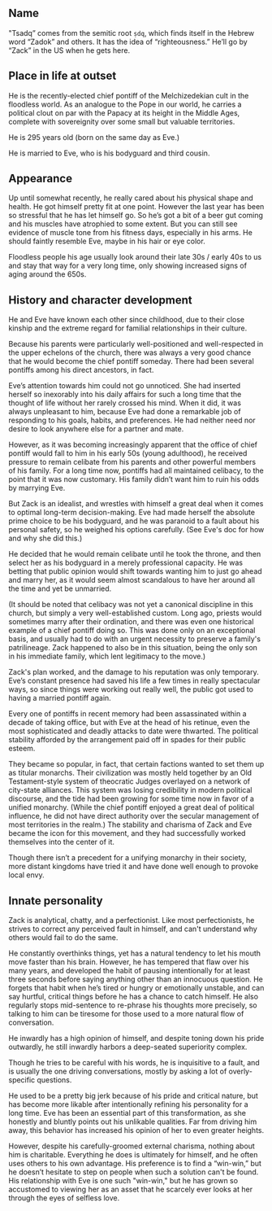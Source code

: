 ## Name
"Tsadq” comes from the semitic root `ṣdq`, which finds itself in the Hebrew word
“Zadok” and others. It has the idea of “righteousness.” He’ll go by “Zack” in
the US when he gets here.

## Place in life at outset
He is the recently-elected chief pontiff of the Melchizedekian cult in the
floodless world. As an analogue to the Pope in our world, he carries a political
clout on par with the Papacy at its height in the Middle Ages, complete with
sovereignity over some small but valuable territories.

He is 295 years old (born on the same day as Eve.)

He is married to Eve, who is his bodyguard and third cousin.

## Appearance
Up until somewhat recently, he really cared about his physical shape and health.
He got himself pretty fit at one point. However the last year has been so
stressful that he has let himself go. So he’s got a bit of a beer gut coming and
his muscles have atrophied to some extent. But you can still see evidence of
muscle tone from his fitness days, especially in his arms. He should faintly
resemble Eve, maybe in his hair or eye color.

Floodless people his age usually look around their late 30s / early 40s to us
and stay that way for a very long time, only showing increased signs of aging
around the 650s.

## History and character development
He and Eve have known each other since childhood, due to their close kinship and
the extreme regard for familial relationships in their culture.

Because his parents were particularly well-positioned and well-respected in the
upper echelons of the church, there was always a very good chance that he would
become the chief pontiff someday. There had been several pontiffs among his
direct ancestors, in fact.

Eve’s attention towards him could not go unnoticed. She had inserted herself so
inexorably into his daily affairs for such a long time that the thought of life
without her rarely crossed his mind. When it did, it was always unpleasant to
him, because Eve had done a remarkable job of responding to his goals, habits,
and preferences. He had neither need nor desire to look anywhere else for a
partner and mate.

However, as it was becoming increasingly apparent that the office of chief
pontiff would fall to him in his early 50s (young adulthood), he received
pressure to remain celibate from his parents and other powerful members of his
family. For a long time now, pontiffs had all maintained celibacy, to the point
that it was now customary. His family didn’t want him to ruin his odds by
marrying Eve.

But Zack is an idealist, and wrestles with himself a great deal when it comes to
optimal long-term decision-making. Eve had made herself the absolute prime
choice to be his bodyguard, and he was paranoid to a fault about his personal
safety, so he weighed his options carefully. (See Eve's doc for how and why she
did this.)

He decided that he would remain celibate until he took the throne, and then
select her as his bodyguard in a merely professional capacity. He was betting
that public opinion would shift towards wanting him to just go ahead and marry
her, as it would seem almost scandalous to have her around all the time and yet
be unmarried.

(It should be noted that celibacy was not yet a canonical discipline in this
church, but simply a very well-established custom. Long ago, priests would
sometimes marry after their ordination, and there was even one historical
example of a chief pontiff doing so. This was done only on an exceptional basis,
and usually had to do with an urgent necessity to preserve a family's
patrilineage. Zack happened to also be in this situation, being the only son in
his immediate family, which lent legitimacy to the move.)

Zack's plan worked, and the damage to his reputation was only temporary. Eve’s
constant presence had saved his life a few times in really spectacular ways, so
since things were working out really well, the public got used to having a
married pontiff again.

Every one of pontiffs in recent memory had been assassinated within a decade of
taking office, but with Eve at the head of his retinue, even the most
sophisticated and deadly attacks to date were thwarted. The political stability
afforded by the arrangement paid off in spades for their public esteem.

They became so popular, in fact, that certain factions wanted to set them up as
titular monarchs. Their civilization was mostly held together by an Old
Testament-style system of theocratic Judges overlayed on a network of city-state
alliances. This system was losing credibility in modern political discourse, and
the tide had been growing for some time now in favor of a unified monarchy.
(While the chief pontiff enjoyed a great deal of political influence, he did not
have direct authority over the secular management of most territories in the
realm.) The stability and charisma of Zack and Eve became the icon for this
movement, and they had successfully worked themselves into the center of it.

Though there isn’t a precedent for a unifying monarchy in their society, more
distant kingdoms have tried it and have done well enough to provoke local envy.

## Innate personality
Zack is analytical, chatty, and a perfectionist. Like most perfectionists, he
strives to correct any perceived fault in himself, and can't understand why
others would fail to do the same.

He constantly overthinks things, yet has a natural tendency to let his mouth
move faster than his brain. However, he has tempered that flaw over his many
years, and developed the habit of pausing intentionally for at least three
seconds before saying anything other than an innocuous question. He forgets that
habit when he’s tired or hungry or emotionally unstable, and can say hurtful,
critical things before he has a chance to catch himself. He also regularly stops
mid-sentence to re-phrase his thoughts more precisely, so talking to him can be
tiresome for those used to a more natural flow of conversation.

He inwardly has a high opinion of himself, and despite toning down his pride
outwardly, he still inwardly harbors a deep-seated superiority complex.

Though he tries to be careful with his words, he is inquisitive to a fault, and
is usually the one driving conversations, mostly by asking a lot of
overly-specific questions.

He used to be a pretty big jerk because of his pride and critical nature, but
has become more likable after intentionally refining his personality for a long
time. Eve has been an essential part of this transformation, as she honestly and
bluntly points out his unlikable qualities. Far from driving him away, this
behavior has increased his opinion of her to even greater heights.

However, despite his carefully-groomed external charisma, nothing about him is
charitable. Everything he does is ultimately for himself, and he often uses
others to his own advantage. His preference is to find a “win-win,” but he
doesn’t hesitate to step on people when such a solution can't be found. His
relationship with Eve is one such "win-win," but he has grown so accustomed to
viewing her as an asset that he scarcely ever looks at her through the eyes of
selfless love.
